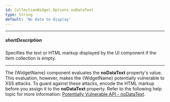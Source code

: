 ```yaml
---
id: CollectionWidget.Options.noDataText
type: String
default: 'No data to display'
---
```

---
##### shortDescription
Specifies the text or HTML markup displayed by the UI component if the item collection is empty.

---
The {WidgetName} component evaluates the **noDataText** property's value. This evaluation, however, makes the {WidgetName} potentially vulnerable to XSS attacks. To guard against these attacks, encode the HTML markup before you assign it to the **noDataText** property. Refer to the following help topic for more information: [Potentially Vulnerable API - noDataText](/Documentation/Guide/Common/Security_Considerations/#HTML_Encoding/Potentially_Vulnerable_API/noDataText).